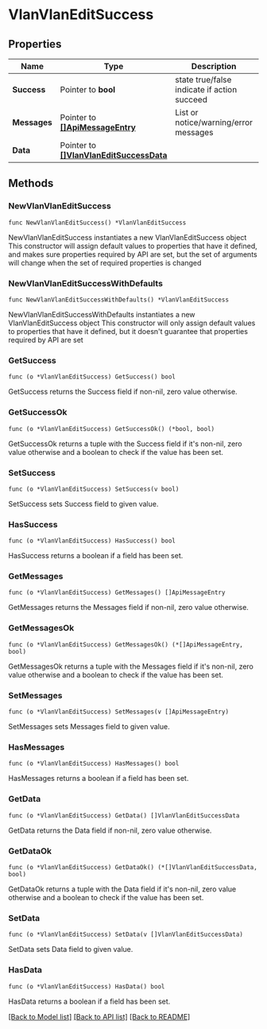 # VlanVlanEditSuccess

## Properties

Name | Type | Description | Notes
------------ | ------------- | ------------- | -------------
**Success** | Pointer to **bool** | state true/false indicate if action succeed | [optional] 
**Messages** | Pointer to [**[]ApiMessageEntry**](ApiMessageEntry.md) | List or notice/warning/error messages | [optional] 
**Data** | Pointer to [**[]VlanVlanEditSuccessData**](VlanVlanEditSuccessData.md) |  | [optional] 

## Methods

### NewVlanVlanEditSuccess

`func NewVlanVlanEditSuccess() *VlanVlanEditSuccess`

NewVlanVlanEditSuccess instantiates a new VlanVlanEditSuccess object
This constructor will assign default values to properties that have it defined,
and makes sure properties required by API are set, but the set of arguments
will change when the set of required properties is changed

### NewVlanVlanEditSuccessWithDefaults

`func NewVlanVlanEditSuccessWithDefaults() *VlanVlanEditSuccess`

NewVlanVlanEditSuccessWithDefaults instantiates a new VlanVlanEditSuccess object
This constructor will only assign default values to properties that have it defined,
but it doesn't guarantee that properties required by API are set

### GetSuccess

`func (o *VlanVlanEditSuccess) GetSuccess() bool`

GetSuccess returns the Success field if non-nil, zero value otherwise.

### GetSuccessOk

`func (o *VlanVlanEditSuccess) GetSuccessOk() (*bool, bool)`

GetSuccessOk returns a tuple with the Success field if it's non-nil, zero value otherwise
and a boolean to check if the value has been set.

### SetSuccess

`func (o *VlanVlanEditSuccess) SetSuccess(v bool)`

SetSuccess sets Success field to given value.

### HasSuccess

`func (o *VlanVlanEditSuccess) HasSuccess() bool`

HasSuccess returns a boolean if a field has been set.

### GetMessages

`func (o *VlanVlanEditSuccess) GetMessages() []ApiMessageEntry`

GetMessages returns the Messages field if non-nil, zero value otherwise.

### GetMessagesOk

`func (o *VlanVlanEditSuccess) GetMessagesOk() (*[]ApiMessageEntry, bool)`

GetMessagesOk returns a tuple with the Messages field if it's non-nil, zero value otherwise
and a boolean to check if the value has been set.

### SetMessages

`func (o *VlanVlanEditSuccess) SetMessages(v []ApiMessageEntry)`

SetMessages sets Messages field to given value.

### HasMessages

`func (o *VlanVlanEditSuccess) HasMessages() bool`

HasMessages returns a boolean if a field has been set.

### GetData

`func (o *VlanVlanEditSuccess) GetData() []VlanVlanEditSuccessData`

GetData returns the Data field if non-nil, zero value otherwise.

### GetDataOk

`func (o *VlanVlanEditSuccess) GetDataOk() (*[]VlanVlanEditSuccessData, bool)`

GetDataOk returns a tuple with the Data field if it's non-nil, zero value otherwise
and a boolean to check if the value has been set.

### SetData

`func (o *VlanVlanEditSuccess) SetData(v []VlanVlanEditSuccessData)`

SetData sets Data field to given value.

### HasData

`func (o *VlanVlanEditSuccess) HasData() bool`

HasData returns a boolean if a field has been set.


[[Back to Model list]](../README.md#documentation-for-models) [[Back to API list]](../README.md#documentation-for-api-endpoints) [[Back to README]](../README.md)


